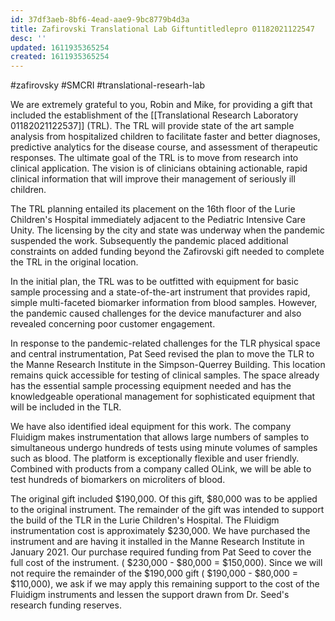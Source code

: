 ```yaml
---
id: 37df3aeb-8bf6-4ead-aae9-9bc8779b4d3a
title: Zafirovski Translational Lab Giftuntitledlepro 01182021122547
desc: ''
updated: 1611935365254
created: 1611935365254
---
```

\#zafirovsky #SMCRI #translational-researh-lab

We are extremely grateful to you, Robin and Mike, for providing a gift that included the establishment of the [[Translational Research Laboratory 01182021122537]] (TRL). The TRL will provide state of the art sample analysis from hospitalized children to facilitate faster and better diagnoses, predictive analytics for the disease course, and assessment of therapeutic responses. The ultimate goal of the TRL is to move from research into clinical application. The vision is of clinicians obtaining actionable, rapid clinical information that will improve their management of seriously ill children.

The TRL planning entailed its placement on the 16th floor of the Lurie Children's Hospital immediately adjacent to the Pediatric Intensive Care Unity.  The licensing by the city and state was underway when the pandemic suspended the work. Subsequently the pandemic placed additional constraints on added funding beyond the Zafirovski gift needed to complete the TRL in the original location. 

In the initial plan, the TRL was to be outfitted with equipment for basic sample processing and a state-of-the-art instrument that provides rapid, simple multi-faceted biomarker information from blood samples. However, the pandemic caused challenges for the device manufacturer and also revealed concerning poor customer engagement.

In response to the pandemic-related challenges for the TLR physical space and central instrumentation, Pat Seed revised the plan to move the TLR to the Manne Research Institute in the Simpson-Querrey Building. This location remains quick accessible for testing of clinical samples. The space already has the essential sample processing equipment needed and has the knowledgeable operational management for sophisticated equipment that will be included in the TLR. 

We have also identified ideal equipment for this work. The company Fluidigm makes instrumentation that allows large numbers of samples to simultaneous undergo hundreds of tests using minute volumes of samples such as blood. The platform is exceptionally flexible and user friendly. Combined with products from a company called OLink, we will be able to test hundreds of biomarkers on microliters of blood.  

The original gift included $190,000.  Of this gift, $80,000 was to be applied to the original instrument. The remainder of the gift was intended to support the build of the TLR in the Lurie Children's Hospital. The Fluidigm instrumentation cost is approximately $230,000.  We have purchased the instrument and are having it installed in the Manne Research Institute in January 2021. Our purchase required funding from Pat Seed to cover the full cost of the instrument. ( $230,000 - $80,000 = $150,000). Since we will not require the remainder of the $190,000 gift ( $190,000 - $80,000 = $110,000), we ask if we may apply this remaining support to the cost of the Fluidigm instruments and lessen the support drawn from Dr. Seed's research funding reserves.

